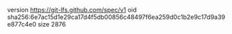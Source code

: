 version https://git-lfs.github.com/spec/v1
oid sha256:6e7ac15d1e29ca17d4f5db00856c48497f6ea259d0c1b2e9c17d9a39e877c4e0
size 2876
